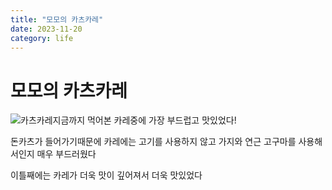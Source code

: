 ```yaml
---
title: "모모의 카츠카레"
date: 2023-11-20
category: life
---
```


# 모모의 카츠카레

![카츠카레](/storage/1700449953.png)지금까지 먹어본 카레중에 가장 부드럽고 맛있었다!

돈카츠가 들어가기때문에 카레에는 고기를 사용하지 않고 가지와 연근 고구마를 사용해서인지 매우 부드러웠다

이틀째에는 카레가 더욱 맛이 깊어져서 더욱 맛있었다
